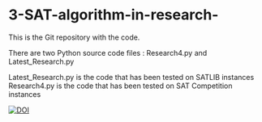 # 3-SAT-algorithm-in-research-
This is the Git repository with the code.

There are two Python source code files : Research4.py and Latest_Research.py

Latest_Research.py is the code that has been tested on SATLIB instances
Research4.py is the code that has been tested on SAT Competition instances

[![DOI](https://zenodo.org/badge/949182002.svg)](https://doi.org/10.5281/zenodo.15790970)

